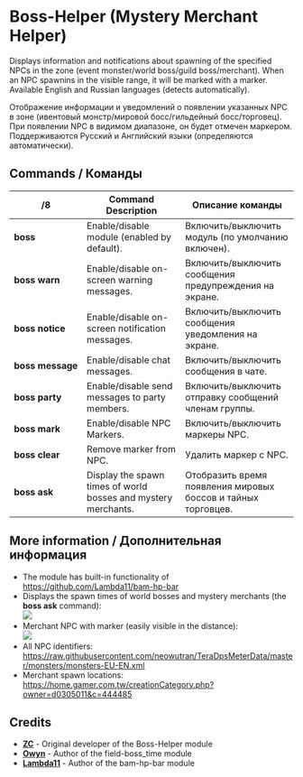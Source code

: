 # Boss-Helper (Mystery Merchant Helper)

Displays information and notifications about spawning of the specified NPCs in the zone (event monster/world boss/guild boss/merchant).
When an NPC spawnins in the visible range, it will be marked with a marker. Available English and Russian languages (detects automatically).

Отображение информации и уведомлений о появлении указанных NPC в зоне (ивентовый монстр/мировой босс/гильдейный босс/торговец). 
При появлении NPC в видимом диапазоне, он будет отмечен маркером. Поддерживаются Русский и Английский языки (определяются автоматически).

## Commands / Команды
/8 | Command Description | Описание команды
--- | --- | ---
**boss** | Enable/disable module (enabled by default). | Включить/выключить модуль (по умолчанию включен).
**boss&nbsp;warn** | Enable/disable on-screen warning messages. | Включить/выключить сообщения предупреждения на экране.
**boss&nbsp;notice** | Enable/disable on-screen notification messages. | Включить/выключить сообщения уведомления на экране.
**boss&nbsp;message** | Enable/disable chat messages. | Включить/выключить сообщения в чате.
**boss&nbsp;party** | Enable/disable send messages to party members. | Включить/выключить отправку сообщений членам группы.
**boss&nbsp;mark** | Enable/disable NPC Markers. | Включить/выключить маркеры NPC.
**boss&nbsp;clear** | Remove marker from NPC. | Удалить маркер с NPC.
**boss&nbsp;ask** | Display the spawn times of world bosses and mystery merchants. | Отобразить время появления мировых боссов и тайных торговцев.

## More information / Дополнительная информация

* The module has built-in functionality of https://github.com/Lambda11/bam-hp-bar
* Displays the spawn times of world bosses and mystery merchants (the **boss ask** command):   
  ![](https://i.imgur.com/DgfxH5X.png)
* Merchant NPC with marker (easily visible in the distance):   
  ![](https://i.imgur.com/tdIJKJv.png)
* All NPC identifiers: https://raw.githubusercontent.com/neowutran/TeraDpsMeterData/master/monsters/monsters-EU-EN.xml
* Merchant spawn locations: https://home.gamer.com.tw/creationCategory.php?owner=d0305011&c=444485

## Credits
- **[ZC](https://github.com/tera-mod)** - Original developer of the Boss-Helper module
- **[Owyn](https://github.com/Owyn)** - Author of the field-boss_time module
- **[Lambda11](https://github.com/Lambda11)** - Author of the bam-hp-bar module
